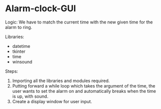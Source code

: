 # Alarm-clock-GUI
Logic:
We have to match the current time with the new given time for the alarm to ring.

Libraries:
- datetime
- tkinter
- time
- winsound

Steps:
1) Importing all the libraries and modules required.
2) Putting forward a while loop which takes the argument of the time, the user wants to set the alarm on and automatically breaks when the time is up, with sound.
3) Create a display window for user input.
